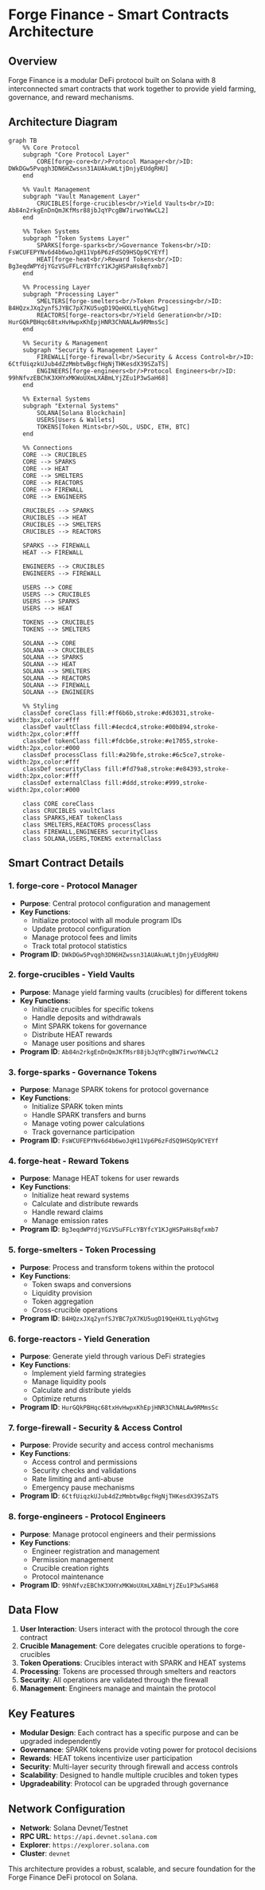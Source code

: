 # Forge Finance - Smart Contracts Architecture

## Overview
Forge Finance is a modular DeFi protocol built on Solana with 8 interconnected smart contracts that work together to provide yield farming, governance, and reward mechanisms.

## Architecture Diagram

```mermaid
graph TB
    %% Core Protocol
    subgraph "Core Protocol Layer"
        CORE[forge-core<br/>Protocol Manager<br/>ID: DWkDGw5Pvqgh3DN6HZwssn31AUAkuWLtjDnjyEUdgRHU]
    end

    %% Vault Management
    subgraph "Vault Management Layer"
        CRUCIBLES[forge-crucibles<br/>Yield Vaults<br/>ID: Ab84n2rkgEnDnQmJKfMsr88jbJqYPcgBW7irwoYWwCL2]
    end

    %% Token Systems
    subgraph "Token Systems Layer"
        SPARKS[forge-sparks<br/>Governance Tokens<br/>ID: FsWCUFEPYNv6d4b6woJqH11Vp6P6zFdSQ9HSQp9CYEYf]
        HEAT[forge-heat<br/>Reward Tokens<br/>ID: Bg3eqdWPYdjYGzVSuFFLcYBYfcY1KJgHSPaHs8qfxmb7]
    end

    %% Processing Layer
    subgraph "Processing Layer"
        SMELTERS[forge-smelters<br/>Token Processing<br/>ID: B4HQzxJXq2ynfSJYBC7pX7KU5ugD19QeHXLtLyqhGtwg]
        REACTORS[forge-reactors<br/>Yield Generation<br/>ID: HurGQkPBHqc68txHvHwpxKhEpjHNR3ChNALAw9RMmsSc]
    end

    %% Security & Management
    subgraph "Security & Management Layer"
        FIREWALL[forge-firewall<br/>Security & Access Control<br/>ID: 6CtfUiqzkUJub4dZzMmbtwBgcfHgNjTHKesdX39SZaTS]
        ENGINEERS[forge-engineers<br/>Protocol Engineers<br/>ID: 99hNfvzEBChK3XHYxMKWoUXmLXABmLYjZEu1P3wSaH68]
    end

    %% External Systems
    subgraph "External Systems"
        SOLANA[Solana Blockchain]
        USERS[Users & Wallets]
        TOKENS[Token Mints<br/>SOL, USDC, ETH, BTC]
    end

    %% Connections
    CORE --> CRUCIBLES
    CORE --> SPARKS
    CORE --> HEAT
    CORE --> SMELTERS
    CORE --> REACTORS
    CORE --> FIREWALL
    CORE --> ENGINEERS

    CRUCIBLES --> SPARKS
    CRUCIBLES --> HEAT
    CRUCIBLES --> SMELTERS
    CRUCIBLES --> REACTORS

    SPARKS --> FIREWALL
    HEAT --> FIREWALL

    ENGINEERS --> CRUCIBLES
    ENGINEERS --> FIREWALL

    USERS --> CORE
    USERS --> CRUCIBLES
    USERS --> SPARKS
    USERS --> HEAT

    TOKENS --> CRUCIBLES
    TOKENS --> SMELTERS

    SOLANA --> CORE
    SOLANA --> CRUCIBLES
    SOLANA --> SPARKS
    SOLANA --> HEAT
    SOLANA --> SMELTERS
    SOLANA --> REACTORS
    SOLANA --> FIREWALL
    SOLANA --> ENGINEERS

    %% Styling
    classDef coreClass fill:#ff6b6b,stroke:#d63031,stroke-width:3px,color:#fff
    classDef vaultClass fill:#4ecdc4,stroke:#00b894,stroke-width:2px,color:#fff
    classDef tokenClass fill:#fdcb6e,stroke:#e17055,stroke-width:2px,color:#000
    classDef processClass fill:#a29bfe,stroke:#6c5ce7,stroke-width:2px,color:#fff
    classDef securityClass fill:#fd79a8,stroke:#e84393,stroke-width:2px,color:#fff
    classDef externalClass fill:#ddd,stroke:#999,stroke-width:2px,color:#000

    class CORE coreClass
    class CRUCIBLES vaultClass
    class SPARKS,HEAT tokenClass
    class SMELTERS,REACTORS processClass
    class FIREWALL,ENGINEERS securityClass
    class SOLANA,USERS,TOKENS externalClass
```

## Smart Contract Details

### 1. **forge-core** - Protocol Manager
- **Purpose**: Central protocol configuration and management
- **Key Functions**:
  - Initialize protocol with all module program IDs
  - Update protocol configuration
  - Manage protocol fees and limits
  - Track total protocol statistics
- **Program ID**: `DWkDGw5Pvqgh3DN6HZwssn31AUAkuWLtjDnjyEUdgRHU`

### 2. **forge-crucibles** - Yield Vaults
- **Purpose**: Manage yield farming vaults (crucibles) for different tokens
- **Key Functions**:
  - Initialize crucibles for specific tokens
  - Handle deposits and withdrawals
  - Mint SPARK tokens for governance
  - Distribute HEAT rewards
  - Manage user positions and shares
- **Program ID**: `Ab84n2rkgEnDnQmJKfMsr88jbJqYPcgBW7irwoYWwCL2`

### 3. **forge-sparks** - Governance Tokens
- **Purpose**: Manage SPARK tokens for protocol governance
- **Key Functions**:
  - Initialize SPARK token mints
  - Handle SPARK transfers and burns
  - Manage voting power calculations
  - Track governance participation
- **Program ID**: `FsWCUFEPYNv6d4b6woJqH11Vp6P6zFdSQ9HSQp9CYEYf`

### 4. **forge-heat** - Reward Tokens
- **Purpose**: Manage HEAT tokens for user rewards
- **Key Functions**:
  - Initialize heat reward systems
  - Calculate and distribute rewards
  - Handle reward claims
  - Manage emission rates
- **Program ID**: `Bg3eqdWPYdjYGzVSuFFLcYBYfcY1KJgHSPaHs8qfxmb7`

### 5. **forge-smelters** - Token Processing
- **Purpose**: Process and transform tokens within the protocol
- **Key Functions**:
  - Token swaps and conversions
  - Liquidity provision
  - Token aggregation
  - Cross-crucible operations
- **Program ID**: `B4HQzxJXq2ynfSJYBC7pX7KU5ugD19QeHXLtLyqhGtwg`

### 6. **forge-reactors** - Yield Generation
- **Purpose**: Generate yield through various DeFi strategies
- **Key Functions**:
  - Implement yield farming strategies
  - Manage liquidity pools
  - Calculate and distribute yields
  - Optimize returns
- **Program ID**: `HurGQkPBHqc68txHvHwpxKhEpjHNR3ChNALAw9RMmsSc`

### 7. **forge-firewall** - Security & Access Control
- **Purpose**: Provide security and access control mechanisms
- **Key Functions**:
  - Access control and permissions
  - Security checks and validations
  - Rate limiting and anti-abuse
  - Emergency pause mechanisms
- **Program ID**: `6CtfUiqzkUJub4dZzMmbtwBgcfHgNjTHKesdX39SZaTS`

### 8. **forge-engineers** - Protocol Engineers
- **Purpose**: Manage protocol engineers and their permissions
- **Key Functions**:
  - Engineer registration and management
  - Permission management
  - Crucible creation rights
  - Protocol maintenance
- **Program ID**: `99hNfvzEBChK3XHYxMKWoUXmLXABmLYjZEu1P3wSaH68`

## Data Flow

1. **User Interaction**: Users interact with the protocol through the core contract
2. **Crucible Management**: Core delegates crucible operations to forge-crucibles
3. **Token Operations**: Crucibles interact with SPARK and HEAT systems
4. **Processing**: Tokens are processed through smelters and reactors
5. **Security**: All operations are validated through the firewall
6. **Management**: Engineers manage and maintain the protocol

## Key Features

- **Modular Design**: Each contract has a specific purpose and can be upgraded independently
- **Governance**: SPARK tokens provide voting power for protocol decisions
- **Rewards**: HEAT tokens incentivize user participation
- **Security**: Multi-layer security through firewall and access controls
- **Scalability**: Designed to handle multiple crucibles and token types
- **Upgradeability**: Protocol can be upgraded through governance

## Network Configuration

- **Network**: Solana Devnet/Testnet
- **RPC URL**: `https://api.devnet.solana.com`
- **Explorer**: `https://explorer.solana.com`
- **Cluster**: `devnet`

This architecture provides a robust, scalable, and secure foundation for the Forge Finance DeFi protocol on Solana.
